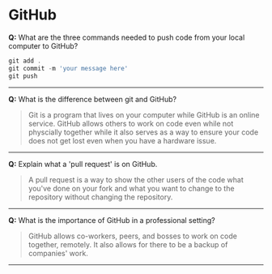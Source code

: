 # GitHub

**Q:** What are the three commands needed to push code from your local computer to GitHub?

```js
git add .
git commit -m 'your message here'
git push
```

---

**Q:** What is the difference between git and GitHub?

> Git is a program that lives on your computer while GitHub is an online service. GitHub allows others to work on code even while not physcially together while it also serves as a way to ensure your code does not get lost even when you have a hardware issue. 

---

**Q:** Explain what a 'pull request' is on GitHub.

> A pull request is a way to show the other users of the code what you've done on your fork and what you want to change to the repository without changing the repository.

---

**Q:** What is the importance of GitHub in a professional setting?

> GitHub allows co-workers, peers, and bosses to work on code together, remotely. It also allows for there to be a backup of companies' work.

---